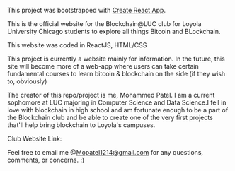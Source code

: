 This project was bootstrapped with [Create React App](https://github.com/facebook/create-react-app).

This is the official website for the Blockchain@LUC club for Loyola University Chicago students 
to explore all things Bitcoin and BLockchain.

This website was coded in ReactJS, HTML/CSS

This project is currently a website mainly for information. In the future, this site will become more of
a web-app where users can take certain fundamental courses to learn bitcoin & blockchain on the side (if they wish to, obviously)


The creator of this repo/project is me, Mohammed Patel. I am a current sophomore at LUC majoring in Computer Science and Data Science.I fell in love with blockchain in high school and am fortunate enough to be a part of the Blockchain club and be able to create one of the very first projects that'll help bring blockchain to Loyola's campuses.


Club Website Link: 

Feel free to email me @Mopatel1214@gmail.com for any questions, comments, or concerns. :)
